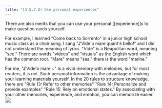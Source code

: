 ```yaml
---
title: "(3.5.7.2) Use personal experiences"
---
```


There are also merits that you can use your personal [[experience]]s to make question cards yourself.

For example, I learned "Come back to Sorrento" in a junior high school music class as a choir song. I sang "♪Vide'o mare quant'è bello!" and I did not understand the meaning of lyrics. "Vide" is a Neapolitan word, meaning "see." There are words "videos" and "visuals" as the English word which has the common root. "Mare" means "sea," there is the word "marine."

For me, "♪Vide'o mare ~" is a vivid memory with melodies, but for most readers, it is not. Such personal information is the advantage of making your learning materials yourself. In the 20 rules to structure knowledge, there are "Rule 13: Refer to other memories" "Rule 14: Personalize and provide examples" "Rule 15: Rely on emotional states." By associating with your other memories, experience, and emotion, you can memorize easier.
<img src='https://scrapbox.io/api/pages/nishio/en/icon' alt='en.icon' height="19.5"/>